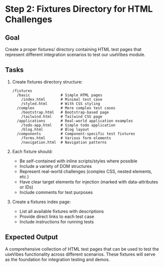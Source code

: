 # Step 2: Fixtures Directory for HTML Challenges

## Goal
Create a proper fixtures/ directory containing HTML test pages that represent different integration scenarios to test our useVibes module.

## Tasks
1. Create fixtures directory structure:
   ```
   /fixtures
     /basic              # Simple HTML pages
       /index.html       # Minimal test case
       /styled.html      # With CSS styling
     /complex            # More complex test cases
       /bootstrap.html   # Bootstrap-based page
       /tailwind.html    # Tailwind CSS page
     /applications       # Real-world application examples
       /todo-app.html    # Simple todo application
       /blog.html        # Blog layout
     /components         # Component-specific test fixtures
       /forms.html       # Various form elements
       /navigation.html  # Navigation patterns
   ```

2. Each fixture should:
   - Be self-contained with inline scripts/styles where possible
   - Include a variety of DOM structures
   - Represent real-world challenges (complex CSS, nested elements, etc.)
   - Have clear target elements for injection (marked with data-attributes or IDs)
   - Include comments for test purposes

3. Create a fixtures index page:
   - List all available fixtures with descriptions
   - Provide direct links to each test case
   - Include instructions for running tests

## Expected Output
A comprehensive collection of HTML test pages that can be used to test the useVibes functionality across different scenarios. These fixtures will serve as the foundation for integration testing and demos.
